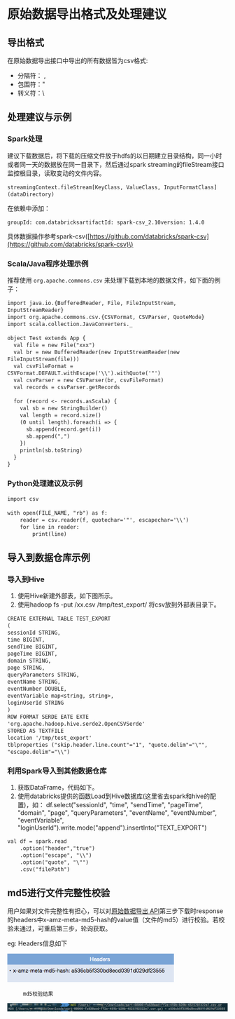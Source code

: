 # 原始数据导出格式及处理建议

## 导出格式

在原始数据导出接口中导出的所有数据皆为csv格式:

* 分隔符： ,
* 包围符："
* 转义符：\

## 处理建议与示例

### Spark处理

建议下载数据后，将下载的压缩文件放于hdfs的以日期建立目录结构，同一小时或者同一天的数据放在同一目录下，然后通过spark streaming的fileStream接口监控根目录，读取变动的文件内容。

```text
streamingContext.fileStream[KeyClass, ValueClass, InputFormatClass](dataDirectory)
```

在依赖中添加：

```text
groupId: com.databricksartifactId: spark-csv_2.10version: 1.4.0
```

具体数据操作参考spark-csv\([https://github.com/databricks/spark-csv](https://github.com/databricks/spark-csv)\)

### Scala/Java程序处理示例

推荐使用 `org.apache.commons.csv` 来处理下载到本地的数据文件，如下面的例子：

```text
import java.io.{BufferedReader, File, FileInputStream, InputStreamReader}
import org.apache.commons.csv.{CSVFormat, CSVParser, QuoteMode}
import scala.collection.JavaConverters._

object Test extends App {
  val file = new File("xxx")
  val br = new BufferedReader(new InputStreamReader(new FileInputStream(file)))
  val csvFileFormat = CSVFormat.DEFAULT.withEscape('\\').withQuote('"')
  val csvParser = new CSVParser(br, csvFileFormat)
  val records = csvParser.getRecords

  for (record <- records.asScala) {
    val sb = new StringBuilder()
    val length = record.size()
    (0 until length).foreach(i => {
      sb.append(record.get(i))
      sb.append(",")
    })
    println(sb.toString)
  }
}
```

### Python处理建议及示例

```text
import csv

with open(FILE_NAME, "rb") as f:
    reader = csv.reader(f, quotechar='"', escapechar='\\')
    for line in reader:
        print(line)
```

## 导入到数据仓库示例

### 导入到Hive

1. 使用Hive新建外部表，如下图所示。
2. 使用hadoop fs -put /xx.csv /tmp/test\_export/ 将csv放到外部表目录下。

```text
CREATE EXTERNAL TABLE TEST_EXPORT
(
sessionId STRING,
time BIGINT,
sendTime BIGINT,
pageTime BIGINT,
domain STRING,
page STRING,
queryParameters STRING,
eventName STRING,
eventNumber DOUBLE,
eventVariable map<string, string>,
loginUserId STRING
)
ROW FORMAT SERDE EATE EXTE 'org.apache.hadoop.hive.serde2.OpenCSVSerde'
STORED AS TEXTFILE
location '/tmp/test_export'
tblproperties ("skip.header.line.count"="1", "quote.delim"="\"", "escape.delim"="\\")
```

### 利用Spark导入到其他数据仓库

1. 获取DataFrame，代码如下。
2. 使用databricks提供的函数Load到Hive数据库\(这里省去spark和hive的配置\)，如： df.select\("sessionId", "time", "sendTime", "pageTime", "domain", "page", "queryParameters", "eventName", "eventNumber", "eventVariable", "loginUserId"\).write.mode\("append"\).insertInto\("TEXT\_EXPORT"\)

```text
val df = spark.read
	.option("header","true")
	.option("escape", "\\")
	.option("quote", "\"")
	.csv("filePath")
```

## **md5进行文件完整性校验**

用户如果对文件完整性有担心，可以对[原始数据导出 API](https://docs.growingio.com/docs/api/raw-data-api/)第三步下载时response的headers中x-amz-meta-md5-hash的value值（文件的md5）进行校验。若校验未通过，可重启第三步，轮询获取。

eg:    Headers信息如下

![](../../.gitbook/assets/image%20%28160%29.png)

         md5校验结果

![](../../.gitbook/assets/image%20%2850%29.png)

